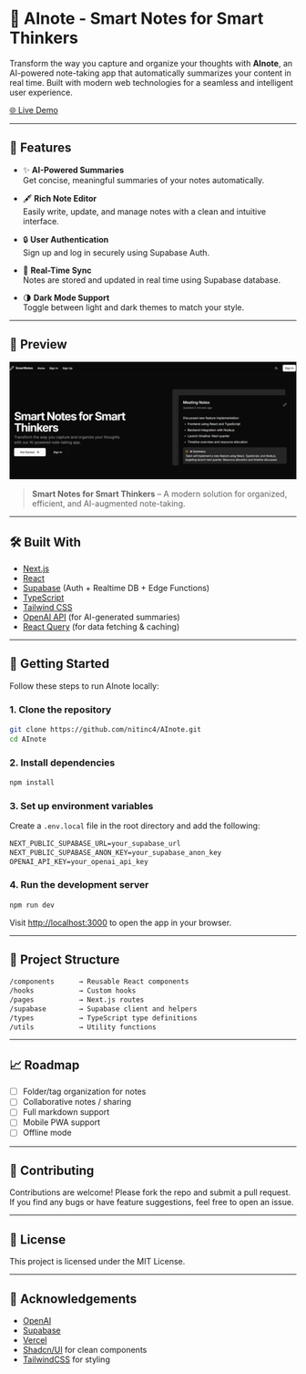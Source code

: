 # 📝 AInote - Smart Notes for Smart Thinkers

Transform the way you capture and organize your thoughts with **AInote**, an AI-powered note-taking app that automatically summarizes your content in real time. Built with modern web technologies for a seamless and intelligent user experience.

[🌐 Live Demo](https://a-inote.vercel.app/dashboard)

---

## 🚀 Features

- ✨ **AI-Powered Summaries**  
  Get concise, meaningful summaries of your notes automatically.

- 🖋️ **Rich Note Editor**  
  Easily write, update, and manage notes with a clean and intuitive interface.

- 🔒 **User Authentication**  
  Sign up and log in securely using Supabase Auth.

- 🧠 **Real-Time Sync**  
  Notes are stored and updated in real time using Supabase database.

- 🌗 **Dark Mode Support**  
  Toggle between light and dark themes to match your style.

---

## 📸 Preview

![AInote Screenshot](public/screenshots/image.png)

> **Smart Notes for Smart Thinkers** – A modern solution for organized, efficient, and AI-augmented note-taking.

---

## 🛠️ Built With

- [Next.js](https://nextjs.org/)
- [React](https://react.dev/)
- [Supabase](https://supabase.io/) (Auth + Realtime DB + Edge Functions)
- [TypeScript](https://www.typescriptlang.org/)
- [Tailwind CSS](https://tailwindcss.com/)
- [OpenAI API](https://platform.openai.com/) (for AI-generated summaries)
- [React Query](https://tanstack.com/query/latest) (for data fetching & caching)

---

## 🚀 Getting Started

Follow these steps to run AInote locally:

### 1. Clone the repository

```bash
git clone https://github.com/nitinc4/AInote.git
cd AInote
```

### 2. Install dependencies

```bash
npm install
```

### 3. Set up environment variables

Create a `.env.local` file in the root directory and add the following:

```env
NEXT_PUBLIC_SUPABASE_URL=your_supabase_url
NEXT_PUBLIC_SUPABASE_ANON_KEY=your_supabase_anon_key
OPENAI_API_KEY=your_openai_api_key
```

### 4. Run the development server

```bash
npm run dev
```

Visit [http://localhost:3000](http://localhost:3000) to open the app in your browser.

---

## 📂 Project Structure

```
/components      → Reusable React components  
/hooks           → Custom hooks  
/pages           → Next.js routes  
/supabase        → Supabase client and helpers  
/types           → TypeScript type definitions  
/utils           → Utility functions  
```

---

## 📈 Roadmap

- [ ] Folder/tag organization for notes  
- [ ] Collaborative notes / sharing  
- [ ] Full markdown support  
- [ ] Mobile PWA support  
- [ ] Offline mode  

---

## 🤝 Contributing

Contributions are welcome! Please fork the repo and submit a pull request.  
If you find any bugs or have feature suggestions, feel free to open an issue.

---

## 📄 License

This project is licensed under the MIT License.

---

## 🙌 Acknowledgements

- [OpenAI](https://openai.com/)
- [Supabase](https://supabase.io/)
- [Vercel](https://vercel.com/)
- [Shadcn/UI](https://ui.shadcn.com/) for clean components
- [TailwindCSS](https://tailwindcss.com/) for styling
